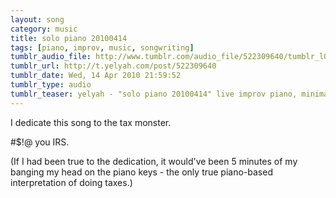 ```yaml
---
layout: song
category: music
title: solo piano 20100414
tags: [piano, improv, music, songwriting]
tumblr_audio_file: http://www.tumblr.com/audio_file/522309640/tumblr_l0wdnsSA5U1qzo4ep
tumblr_url: http://t.yelyah.com/post/522309640
tumblr_date: Wed, 14 Apr 2010 21:59:52
tumblr_type: audio
tumblr_teaser: yelyah - "solo piano 20100414" live improv piano, minimalist
---
```

I dedicate this song to the tax monster.

#$!@ you IRS.

(If I had been true to the dedication, it would've been 5 minutes of my banging my head on the piano keys - the only true piano-based interpretation of doing taxes.)
